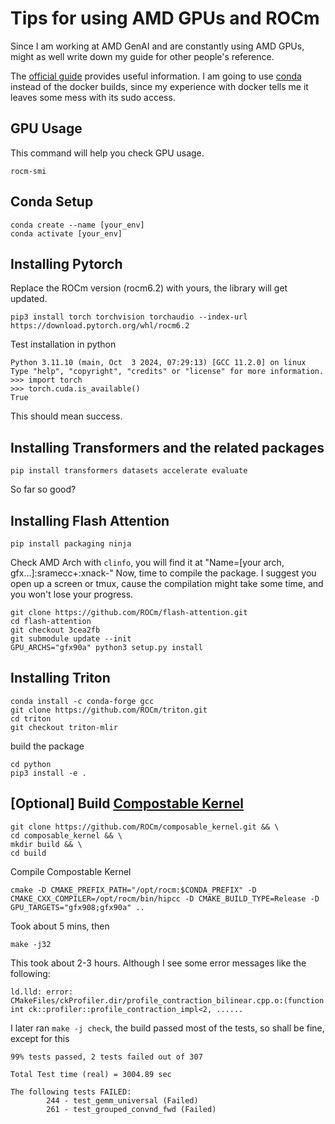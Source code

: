 # Tips for using AMD GPUs and ROCm
Since I am working at AMD GenAI and are constantly using AMD GPUs, might as well write down my guide for other people's reference. 

The [official guide](https://rocm.docs.amd.com/projects/install-on-linux/en/develop/install/3rd-party/pytorch-install.html) provides useful information. I am going to use [conda](https://docs.conda.io/projects/conda/en/latest/index.html) instead of the docker builds, since my experience with docker tells me it leaves some mess with its sudo access.

## GPU Usage
This command will help you check GPU usage.
```
rocm-smi
```

## Conda Setup
```
conda create --name [your_env] 
conda activate [your_env] 
```

## Installing Pytorch
Replace the ROCm version (rocm6.2) with yours, the library will get updated.
```
pip3 install torch torchvision torchaudio --index-url https://download.pytorch.org/whl/rocm6.2
```
Test installation in python
```
Python 3.11.10 (main, Oct  3 2024, 07:29:13) [GCC 11.2.0] on linux
Type "help", "copyright", "credits" or "license" for more information.
>>> import torch
>>> torch.cuda.is_available()
True
```
This should mean success.

## Installing Transformers and the related packages
```
pip install transformers datasets accelerate evaluate
```
So far so good?

## Installing Flash Attention 
```
pip install packaging ninja
```
Check AMD Arch with `clinfo`, you will find it at "Name=[your arch, gfx...]:sramecc+:xnack-"
Now, time to compile the package. I suggest you open up a screen or tmux, cause the compilation might take some time, and you won't lose your progress.
```
git clone https://github.com/ROCm/flash-attention.git
cd flash-attention
git checkout 3cea2fb
git submodule update --init
GPU_ARCHS="gfx90a" python3 setup.py install
```

## Installing Triton
```
conda install -c conda-forge gcc
git clone https://github.com/ROCm/triton.git
cd triton
git checkout triton-mlir
```
build the package
```
cd python
pip3 install -e .
```

## [Optional] Build [Compostable Kernel](https://github.com/ROCm/composable_kernel)
```
git clone https://github.com/ROCm/composable_kernel.git && \
cd composable_kernel && \
mkdir build && \
cd build
```
Compile Compostable Kernel
```
cmake -D CMAKE_PREFIX_PATH="/opt/rocm:$CONDA_PREFIX" -D CMAKE_CXX_COMPILER=/opt/rocm/bin/hipcc -D CMAKE_BUILD_TYPE=Release -D GPU_TARGETS="gfx908;gfx90a" ..
```
Took about 5 mins, then
```
make -j32
```
This took about 2-3 hours.
Although I see some error messages like the following:
```
ld.lld: error: CMakeFiles/ckProfiler.dir/profile_contraction_bilinear.cpp.o:(function int ck::profiler::profile_contraction_impl<2, ......
```
I later ran `make -j check`, the build passed most of the tests, so shall be fine, except for this
```
99% tests passed, 2 tests failed out of 307

Total Test time (real) = 3004.89 sec

The following tests FAILED:
        244 - test_gemm_universal (Failed)
        261 - test_grouped_convnd_fwd (Failed)
```


